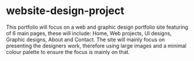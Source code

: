 # website-design-project
This portfolio will focus on a web and graphic design portfolio site featuring of 6 main pages, these will include: Home, Web projects, UI designs, Graphic designs, About and Contact. The site will mainly focus on presenting the designers work, therefore using large images and a minimal colour palette to ensure the focus is mainly on that. 
